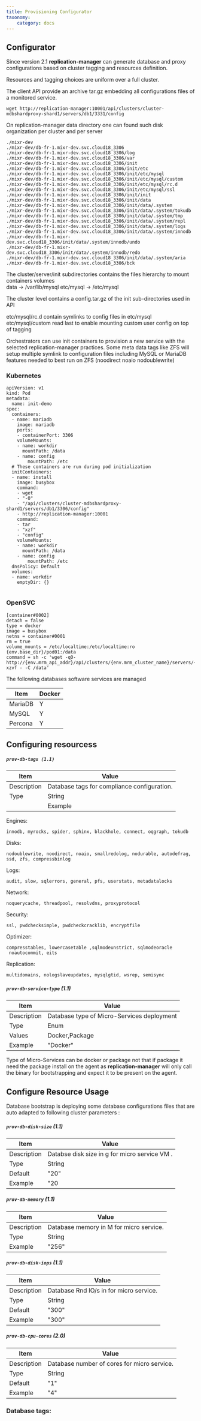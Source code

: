 ```yaml
---
title: Provisioning Configurator
taxonomy:
    category: docs
---
```


## Configurator

Since version 2.1 **replication-manager** can generate database and proxy configurations based on cluster tagging and resources definition.

Resources and tagging choices are uniform over a full cluster.

The client API provide an archive tar.gz embedding all configurations files of a monitored service.

```
wget http://replication-manager:10001/api/clusters/cluster-mdbshardproxy-shard1/servers/db1/3331/config
```
On replication-manager data directory one can found such disk organization per cluster and per server

```
./mixr-dev
./mixr-dev/db-fr-1.mixr-dev.svc.cloud18_3306
./mixr-dev/db-fr-1.mixr-dev.svc.cloud18_3306/log
./mixr-dev/db-fr-1.mixr-dev.svc.cloud18_3306/var
./mixr-dev/db-fr-1.mixr-dev.svc.cloud18_3306/init
./mixr-dev/db-fr-1.mixr-dev.svc.cloud18_3306/init/etc
./mixr-dev/db-fr-1.mixr-dev.svc.cloud18_3306/init/etc/mysql
./mixr-dev/db-fr-1.mixr-dev.svc.cloud18_3306/init/etc/mysql/custom
./mixr-dev/db-fr-1.mixr-dev.svc.cloud18_3306/init/etc/mysql/rc.d
./mixr-dev/db-fr-1.mixr-dev.svc.cloud18_3306/init/etc/mysql/ssl
./mixr-dev/db-fr-1.mixr-dev.svc.cloud18_3306/init/init
./mixr-dev/db-fr-1.mixr-dev.svc.cloud18_3306/init/data
./mixr-dev/db-fr-1.mixr-dev.svc.cloud18_3306/init/data/.system
./mixr-dev/db-fr-1.mixr-dev.svc.cloud18_3306/init/data/.system/tokudb
./mixr-dev/db-fr-1.mixr-dev.svc.cloud18_3306/init/data/.system/tmp
./mixr-dev/db-fr-1.mixr-dev.svc.cloud18_3306/init/data/.system/repl
./mixr-dev/db-fr-1.mixr-dev.svc.cloud18_3306/init/data/.system/logs
./mixr-dev/db-fr-1.mixr-dev.svc.cloud18_3306/init/data/.system/innodb
./mixr-dev/db-fr-1.mixr-dev.svc.cloud18_3306/init/data/.system/innodb/undo
./mixr-dev/db-fr-1.mixr-dev.svc.cloud18_3306/init/data/.system/innodb/redo
./mixr-dev/db-fr-1.mixr-dev.svc.cloud18_3306/init/data/.system/aria
./mixr-dev/db-fr-1.mixr-dev.svc.cloud18_3306/bck
```

The cluster/server/init subdirectories contains the files hierarchy to mount containers volumes   
data -> /var/lib/mysql
etc/mysql -> /etc/mysql

The cluster level contains a config.tar.gz of the init sub-directories used in API

etc/mysql/rc.d contain symlinks to config files in etc/mysql
etc/mysql/custom read last to enable mounting custom user config on top of tagging

Orchestrators can use init containers to provision a new service with the selected replication-manager practices. Some meta data tags like ZFS will setup multiple symlink to configuration files including MySQL or MariaDB features needed to best run on ZFS (noodirect noaio nodoublewrite)


### Kubernetes

```
apiVersion: v1
kind: Pod
metadata:
  name: init-demo
spec:
  containers:
  - name: mariadb
    image: mariadb
    ports:
    - containerPort: 3306
    volumeMounts:
    - name: workdir
      mountPath: /data
    - name: config
        mountPath: /etc
  # These containers are run during pod initialization
  initContainers:
  - name: install
    image: busybox
    command:
    - wget
    - "-O"
    - "/api/clusters/cluster-mdbshardproxy-shard1/servers/db1/3306/config"
    - http://replication-manager:10001
    command:
    - tar
    - "xzf"
    - "config"
    volumeMounts:
    - name: workdir
      mountPath: /data
    - name: config
        mountPath: /etc
  dnsPolicy: Default
  volumes:
  - name: workdir
    emptyDir: {}


```
### OpenSVC

```
[container#0002]
detach = false
type = docker
image = busybox
netns = container#0001
rm = true
volume_mounts = /etc/localtime:/etc/localtime:ro {env.base_dir}/pod01:/data
command = sh -c 'wget -qO- http://{env.mrm_api_addr}/api/clusters/{env.mrm_cluster_name}/servers/{env.ip_pod01}/{env.port_pod01}/config|tar xzvf - -C /data'
```


The following databases software services are managed

| Item | Docker |
| ---- | ------ |
| MariaDB | Y   |
| MySQL | Y   |
| Percona | Y   |


##  Configuring resourcess

##### `prov-db-tags (1.1)`

| Item | Value |
| ---- | ----- |
| Description | Database tags for compliance configuration. |
| Type | String |
|| Example | "innodb,noquerycache,threadpool,logslow" |

Engines:
```
innodb, myrocks, spider, sphinx, blackhole, connect, oqgraph, tokudb
```

Disks:
```
nodoublewrite, noodirect, noaio, smallredolog, nodurable, autodefrag, ssd, zfs, compressbinlog
```

Logs:
```
audit, slow, sqlerrors, general, pfs, userstats, metadatalocks
```

Network:
```
noquerycache, threadpool, resolvdns, proxyprotocol
```

Security:
```
ssl, pwdchecksimple, pwdcheckcracklib, encryptfile
```

Optimizer:
```
compresstables, lowercasetable ,sqlmodeunstrict, sqlmodeoracle
 noautocommit, eits
```

Replication:
```
multidomains, nologslaveupdates, mysqlgtid, wsrep, semisync
```

##### `prov-db-service-type` (1.1)

| Item | Value |
| ---- | ----- |
| Description | Database type of Micro-Services deployment|
| Type | Enum |
| Values | Docker,Package |
| Example | "Docker" |

Type of Micro-Services can be docker or package not that if package it need the package install on the agent as **replication-manager** will only call the binary for bootstrapping and expect it to be present on the agent.    

## Configure Resource Usage

Database bootstrap is deploying some database configurations files that are auto adapted to following cluster parameters :

##### `prov-db-disk-size` (1.1)

| Item | Value |
| ---- | ----- |
| Description | Databse disk size in g for micro service VM . |
| Type | String |
| Default | "20" |
| Example | "20  |


##### `prov-db-memory` (1.1)

| Item | Value |
| ---- | ----- |
| Description | Database memory in M for micro service. |
| Type | String |
| Example | "256" |

##### `prov-db-disk-iops` (1.1)

| Item | Value |
| ---- | ----- |
| Description | Database Rnd IO/s in for micro service. |
| Type | String |
| Default | "300" |
| Example | "300" |


##### `prov-db-cpu-cores` (2.0)

| Item | Value |
| ---- | ----- |
| Description | Database number of cores for micro service. |
| Type | String |
| Default | "1" |
| Example | "4" |


### Database tags:
